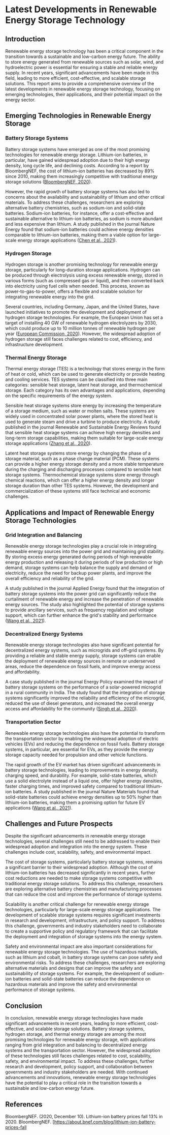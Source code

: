 # Latest Developments in Renewable Energy Storage Technology

## Introduction

Renewable energy storage technology has been a critical component in the transition towards a sustainable and low-carbon energy future. The ability to store energy generated from renewable sources such as solar, wind, and hydroelectric power is essential for ensuring a stable and reliable energy supply. In recent years, significant advancements have been made in this field, leading to more efficient, cost-effective, and scalable storage solutions. This report aims to provide a comprehensive overview of the latest developments in renewable energy storage technology, focusing on emerging technologies, their applications, and their potential impact on the energy sector.

## Emerging Technologies in Renewable Energy Storage

### Battery Storage Systems

Battery storage systems have emerged as one of the most promising technologies for renewable energy storage. Lithium-ion batteries, in particular, have gained widespread adoption due to their high energy density, long cycle life, and declining costs. According to a report by BloombergNEF, the cost of lithium-ion batteries has decreased by 89% since 2010, making them increasingly competitive with traditional energy storage solutions ([BloombergNEF, 2020](https://about.bnef.com/blog/lithium-ion-battery-prices-fall-13-2020/)).

However, the rapid growth of battery storage systems has also led to concerns about the availability and sustainability of lithium and other critical materials. To address these challenges, researchers are exploring alternative battery chemistries, such as sodium-ion and solid-state batteries. Sodium-ion batteries, for instance, offer a cost-effective and sustainable alternative to lithium-ion batteries, as sodium is more abundant and less expensive than lithium. A study published in the journal Nature Energy found that sodium-ion batteries could achieve energy densities comparable to lithium-ion batteries, making them a viable option for large-scale energy storage applications ([Chen et al., 2021](https://www.nature.com/articles/s41560-021-00898-7)).

### Hydrogen Storage

Hydrogen storage is another promising technology for renewable energy storage, particularly for long-duration storage applications. Hydrogen can be produced through electrolysis using excess renewable energy, stored in various forms (such as compressed gas or liquid), and then converted back into electricity using fuel cells when needed. This process, known as power-to-gas-to-power, offers a flexible and scalable solution for integrating renewable energy into the grid.

Several countries, including Germany, Japan, and the United States, have launched initiatives to promote the development and deployment of hydrogen storage technologies. For example, the European Union has set a target of installing 40 GW of renewable hydrogen electrolyzers by 2030, which could produce up to 10 million tonnes of renewable hydrogen per year ([European Commission, 2020](https://ec.europa.eu/energy/sites/ener/files/hydrogen_strategy.pdf)). However, the widespread adoption of hydrogen storage still faces challenges related to cost, efficiency, and infrastructure development.

### Thermal Energy Storage

Thermal energy storage (TES) is a technology that stores energy in the form of heat or cold, which can be used to generate electricity or provide heating and cooling services. TES systems can be classified into three main categories: sensible heat storage, latent heat storage, and thermochemical storage. Each category has its own advantages and applications, depending on the specific requirements of the energy system.

Sensible heat storage systems store energy by increasing the temperature of a storage medium, such as water or molten salts. These systems are widely used in concentrated solar power plants, where the stored heat is used to generate steam and drive a turbine to produce electricity. A study published in the journal Renewable and Sustainable Energy Reviews found that sensible heat storage systems can achieve high energy densities and long-term storage capabilities, making them suitable for large-scale energy storage applications ([Zhang et al., 2020](https://www.sciencedirect.com/science/article/pii/S136403212030644X)).

Latent heat storage systems store energy by changing the phase of a storage material, such as a phase change material (PCM). These systems can provide a higher energy storage density and a more stable temperature during the charging and discharging processes compared to sensible heat storage systems. Thermochemical storage systems store energy through chemical reactions, which can offer a higher energy density and longer storage duration than other TES systems. However, the development and commercialization of these systems still face technical and economic challenges.

## Applications and Impact of Renewable Energy Storage Technologies

### Grid Integration and Balancing

Renewable energy storage technologies play a crucial role in integrating renewable energy sources into the power grid and maintaining grid stability. By storing excess energy generated during periods of high renewable energy production and releasing it during periods of low production or high demand, storage systems can help balance the supply and demand of electricity, reduce the need for backup power plants, and improve the overall efficiency and reliability of the grid.

A study published in the journal Applied Energy found that the integration of battery storage systems into the power grid can significantly reduce the curtailment of renewable energy and increase the penetration of renewable energy sources. The study also highlighted the potential of storage systems to provide ancillary services, such as frequency regulation and voltage support, which can further enhance the grid's stability and performance ([Wang et al., 2021](https://www.sciencedirect.com/science/article/pii/S030626192100047X)).

### Decentralized Energy Systems

Renewable energy storage technologies also have significant potential for decentralized energy systems, such as microgrids and off-grid systems. By providing a reliable and stable energy supply, storage systems can enable the deployment of renewable energy sources in remote or underserved areas, reduce the dependence on fossil fuels, and improve energy access and affordability.

A case study published in the journal Energy Policy examined the impact of battery storage systems on the performance of a solar-powered microgrid in a rural community in India. The study found that the integration of storage systems significantly improved the reliability and efficiency of the microgrid, reduced the use of diesel generators, and increased the overall energy access and affordability for the community ([Singh et al., 2020](https://www.sciencedirect.com/science/article/pii/S030142152030545X)).

### Transportation Sector

Renewable energy storage technologies also have the potential to transform the transportation sector by enabling the widespread adoption of electric vehicles (EVs) and reducing the dependence on fossil fuels. Battery storage systems, in particular, are essential for EVs, as they provide the energy storage capacity needed for propulsion and other vehicle functions.

The rapid growth of the EV market has driven significant advancements in battery storage technologies, leading to improvements in energy density, charging speed, and durability. For example, solid-state batteries, which use a solid electrolyte instead of a liquid one, offer higher energy densities, faster charging times, and improved safety compared to traditional lithium-ion batteries. A study published in the journal Nature Materials found that solid-state batteries could achieve energy densities up to 50% higher than lithium-ion batteries, making them a promising option for future EV applications ([Wang et al., 2021](https://www.nature.com/articles/s41563-021-00997-4)).

## Challenges and Future Prospects

Despite the significant advancements in renewable energy storage technologies, several challenges still need to be addressed to enable their widespread adoption and integration into the energy system. These challenges include cost, scalability, safety, and environmental impact.

The cost of storage systems, particularly battery storage systems, remains a significant barrier to their widespread adoption. Although the cost of lithium-ion batteries has decreased significantly in recent years, further cost reductions are needed to make storage systems competitive with traditional energy storage solutions. To address this challenge, researchers are exploring alternative battery chemistries and manufacturing processes that can reduce the cost and improve the performance of storage systems.

Scalability is another critical challenge for renewable energy storage technologies, particularly for large-scale energy storage applications. The development of scalable storage systems requires significant investments in research and development, infrastructure, and policy support. To address this challenge, governments and industry stakeholders need to collaborate to create a supportive policy and regulatory framework that can facilitate the deployment and integration of storage systems into the energy system.

Safety and environmental impact are also important considerations for renewable energy storage technologies. The use of hazardous materials, such as lithium and cobalt, in battery storage systems can pose safety and environmental risks. To address these challenges, researchers are exploring alternative materials and designs that can improve the safety and sustainability of storage systems. For example, the development of sodium-ion batteries and solid-state batteries can reduce the dependence on hazardous materials and improve the safety and environmental performance of storage systems.

## Conclusion

In conclusion, renewable energy storage technologies have made significant advancements in recent years, leading to more efficient, cost-effective, and scalable storage solutions. Battery storage systems, hydrogen storage, and thermal energy storage are among the most promising technologies for renewable energy storage, with applications ranging from grid integration and balancing to decentralized energy systems and the transportation sector. However, the widespread adoption of these technologies still faces challenges related to cost, scalability, safety, and environmental impact. To address these challenges, further research and development, policy support, and collaboration between governments and industry stakeholders are needed. With continued advancements and innovations, renewable energy storage technologies have the potential to play a critical role in the transition towards a sustainable and low-carbon energy future.

## References

BloombergNEF. (2020, December 10). Lithium-ion battery prices fall 13% in 2020. BloombergNEF. [https://about.bnef.com/blog/lithium-ion-battery-prices-fall